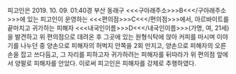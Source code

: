 피고인은 2019. 10. 09. 01:40경 부산 동래구 <<<구아래주소>>>B<<</구아래주소>>>에 있는 피고인이 운영하는 <<<편의점>>>C<<</편의점>>>에서, 아르바이트를 끝마치고 귀가하는 피해자 <<<내국인이름>>>D<<</내국인이름>>>(가명, 여, 21세)을 발견하고 위 편의점으로 데려온 후 그곳에 있는 원형식탁에 앉아 커피를 마시며 이야기를 나누던 중 양손으로 피해자의 허벅지 안쪽을 2회 만지고, 양손으로 피해자의 오른손을 잡고 쓰다듬고, 그 자리를 피하고자 귀가하려는 피해자를 뒤따라가 위 편의점 앞에서 양팔로 피해자를 안았다.
이로써 피고인은 피해자를 강제로 추행하였다.
